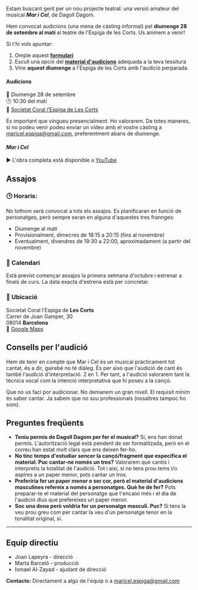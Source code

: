 Estam buscant gent per un nou projecte teatral: una versió amateur del musical ***Mar i Cel***, de Dagoll Dagom. 

Hem convocat audicions (una mena de càsting informal) pel **diumenge 28 de setembre al matí** al teatre de l'Espiga de les Corts. Us animem a venir!

Si t'hi vols apuntar:

1. Omple aquest [**formulari**](https://forms.gle/E6jUGxY8BZ2Lk7Cr9) 
2. Escull una opció del [**material d'audicions**](https://drive.google.com/drive/folders/1Lbej-lC0kqIewocesnkBmOoCa6arFaHf?usp=sharing) adequada a la teva tessitura
3. Vine **aquest diumenge** a l'Espiga de les Corts amb l'audició perparada.

#### Audicions

📅 Diumenge 28 de setembre<br>
🕒 10:30 del matí<br>
📍 [Societat Coral l’Espiga de Les Corts](https://maps.app.goo.gl/UKvxbjctCYpa5X2YA)

És important que vingueu presencialment. Ho valorarem. De totes maneres, si no podeu venir podeu enviar un vídeo amb el vostre càsting a [maricel.espiga@gmail.com](mailto:maricel.espiga@gmail.com), preferentment abans de diumenge.

#### *Mar i Cel*

▶️ L'obra completa està disponible a [YouTube](https://www.youtube.com/watch?v=YMCIQd8Ec1k&t=5829s)

## Assajos

### 🕒 Horaris:
No tothom serà convocat a tots els assajos. Es planificaran en funció de personatges, però sempre seran en alguna d'aquestes tres frannges:

- Diumenge al matí
- Provisionalment, dimecres de 18:15 a 20:15 (fins al novembre)
- Eventualment, divendres de 19:30 a 22:00, aproximadament (a partir del novembre)

### 📅 Calendari

Està previst començar assajos la primera setmana d'octubre i estrenar a finals de curs. La data exacta d'estrena està per concretar.

### 📍 Ubicació

Societat Coral l’Espiga de **Les Corts**<br>
Carrer de Joan Gamper, 30<br>
08014 **Barcelona** <br>
🔗 [Google Maps](https://maps.app.goo.gl/UKvxbjctCYpa5X2YA)


## Consells per l'audició

Hem de tenir en compte que Mar i Cel és un musical pràcticament tot cantat, és a dir, gairebé no té diàleg. És per això que l'audició de cant és també l'audició d'interpretació. 2 en 1. Per tant, a l'audició valorarem tant la tècnica vocal com la intenció interpretativa que hi poseu a la cançó.

Que no us faci por audicionar. No demanem un gran nivell. El requisit mínim és saber cantar.
Ja sabem que no sou professionals (nosaltres tampoc ho som).

## Preguntes freqüents

- **Teniu permís de Dagoll Dagom per fer el musical?** Sí, ens han donat permís. L'autorització legal està pendent de ser formalitzada, però en el correu han estat molt clars que ens deixen fer-ho.
- **No tinc temps d'estudiar sencer la cançó/fragment que especifica el material. Puc cantar-ne només un tros?** Valorarem que cantis i interpretis la totalitat de l'audició. Tot i així, si no tens prou tems i/o aspires a un paper menor, pots cantar un tros.
- **Preferiria fer un paper menor o ser cor, però el material d'audicions masculines refereix a només a personatges. Què he de fer?**  Pots preparar-te el material del personatge que t'encaixi més i el dia de l'audició dius que prefereixes un paper menor.
- **Soc una dona però voldria fer un personatge masculí. Puc?** Si tens la veu prou greu com per cantar la veu d'un personatge tenor en la tonalitat original, sí.

---------

## Equip directiu
- Joan Lapeyra - direcció
- Marta Barceló - producció
- Ismael Al-Zayad - ajudant de direcció

**Contacte:** Directament a algú de l'equip o a [maricel.espiga@gmail.com](mailto:maricel.espiga@gmail.com)